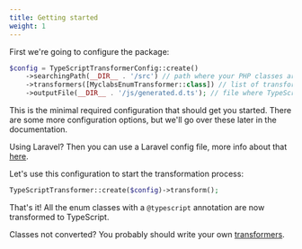 ```yaml
---
title: Getting started
weight: 1
---
```


First we're going to configure the package:

```php
$config = TypeScriptTransformerConfig::create()
    ->searchingPath(__DIR__ . '/src') // path where your PHP classes are
    ->transformers([MyclabsEnumTransformer::class]) // list of transformers
    ->outputFile(__DIR__ . '/js/generated.d.ts'); // file where TypeScript type definitions will be written
```

This is the minimal required configuration that should get you started. There are some more configuration options, but we'll go over these later in the documentation.

Using Laravel? Then you can use a Laravel config file, more info about that [here](https://docs.spatie.be/typescript-transformer/v1/laravel/installation-and-setup/).

Let's use this configuration to start the transformation process:

```php
TypeScriptTransformer::create($config)->transform();
```

That's it! All the enum classes with a `@typescript` annotation are now transformed to TypeScript.

Classes not converted? You probably should write your own [transformers](/docs/typescript-transformer/v1/usage/transformers).
